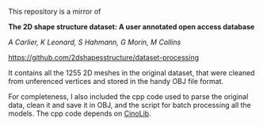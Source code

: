This repository is a mirror of

**The 2D shape structure dataset: A user annotated open access database**

*A Carlier, K Leonard, S Hahmann, G Morin, M Collins*

https://github.com/2dshapesstructure/dataset-processing

It contains all the 1255 2D meshes in the original dataset, that were cleaned from unferenced vertices and stored in the handy OBJ file format.




For completeness, I also included the cpp code used to parse the original data, clean it and save it in OBJ, and the script for batch processing all the models. The cpp code depends on [CinoLib](https://github.com/mlivesu/cinolib).
